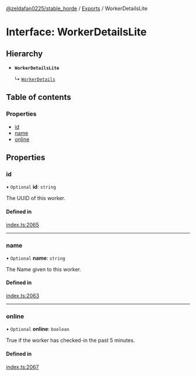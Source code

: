 [@zeldafan0225/stable_horde](../README.md) / [Exports](../modules.md) / WorkerDetailsLite

# Interface: WorkerDetailsLite

## Hierarchy

- **`WorkerDetailsLite`**

  ↳ [`WorkerDetails`](WorkerDetails.md)

## Table of contents

### Properties

- [id](WorkerDetailsLite.md#id)
- [name](WorkerDetailsLite.md#name)
- [online](WorkerDetailsLite.md#online)

## Properties

### id

• `Optional` **id**: `string`

The UUID of this worker.

#### Defined in

[index.ts:2065](https://github.com/ZeldaFan0225/stable_horde/blob/6d32b90/index.ts#L2065)

___

### name

• `Optional` **name**: `string`

The Name given to this worker.

#### Defined in

[index.ts:2063](https://github.com/ZeldaFan0225/stable_horde/blob/6d32b90/index.ts#L2063)

___

### online

• `Optional` **online**: `boolean`

True if the worker has checked-in the past 5 minutes.

#### Defined in

[index.ts:2067](https://github.com/ZeldaFan0225/stable_horde/blob/6d32b90/index.ts#L2067)
